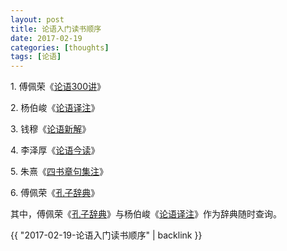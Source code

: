 ```yaml
---
layout: post
title: 论语入门读书顺序
date: 2017-02-19
categories: [thoughts]
tags: [论语]
---
```


1\. 傅佩荣《[论语300讲](https://book.douban.com/subject/6787864/)》

2\. 杨伯峻《[论语译注](https://book.douban.com/subject/4098263/)》

3\. 钱穆《[论语新解](https://book.douban.com/subject/11542550/)》

4\. 李泽厚《[论语今读](https://book.douban.com/subject/26362357/)》

5\. 朱熹《[四书章句集注](https://book.douban.com/subject/10582727/)》

6\. 傅佩荣《[孔子辞典](https://book.douban.com/subject/25782781/)》

其中，傅佩荣《[孔子辞典](https://book.douban.com/subject/25782781/)》与杨伯峻《[论语译注](https://book.douban.com/subject/4098263/)》作为辞典随时查询。

{{ "2017-02-19-论语入门读书顺序" | backlink }}
